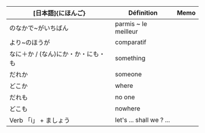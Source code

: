 | [日本語]{にほんご} | Définition | Memo |
| --- | --- | --- |
| のなかで~がいちばん | parmis ~ le meilleur |  |
| より~のほうが | comparatif |  |
| なに＋か / (なん)にか・か・にも・も | something |  |
| だれか | someone |  |
| どこか | where |  |
| だれも | no one |  |
| どこも | nowhere |  |
| Verb 「i」 + ましょう | let's ... shall we ? ... |  |
